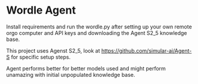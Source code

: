 # Wordle Agent
Install requirements and run the wordle.py after setting up your own remote orgo computer and API keys and downloading the Agent S2_5 knowledge base.

This project uses Agenst S2_5, look at https://github.com/simular-ai/Agent-S for specific setup steps.

Agent performs better for better models used and might perform unamazing with initial unpopulated knowledge base.
